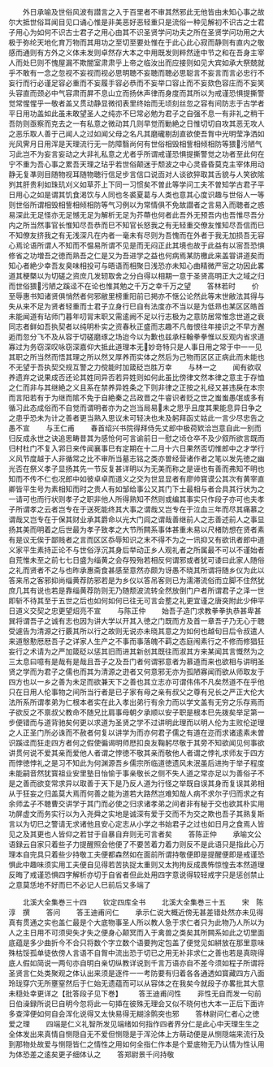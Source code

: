 <!-- { "loadSidebar": true } -->
　　外日承喻及世俗风波有譛言之入于百里者不审其然邪此无他皆由未知心事之故尔大抵世俗耳闻目见口诵心惟是非美恶好恶轻重只是流俗一种见解初不识古之士君子用心为如何不识古士君子之用心由其不识圣贤学问功夫之所在圣贤学问功用之大极于弥纶天地化育万物而其用功之至切至要处惟在于此心此心寂而静则有直内之敬感而通则有方外之义体未发则卓然存大本之中用既发则粹然逹中节之和在吾身主宰人而处巳则不愧屋漏不欺闇室肃肃乎上帝之临汝出而应接则如见大宾如承大祭兢就乎不敢有一念之忽视不妄视而视必思明聴不妄聴而聴必思聪言不妄言而言必忠行不妄行而行必谨足容必重而不妄履手容必恭而不妄举口容止而不妄欬色容庄而不妄笑头容直而颈必中气容肃而屏不息山立而扬休声律而身度而其所以为戒谨恐惧提撕警觉常惺惺乎一敬者盖又贯动静显微彻表里终始而无顷刻丝忽之容有间防志于古学者平日用功盖如此虽未敢望圣人之纯亦不巳常必勉为君子之自强不息一有非礼之稍干吾防则亟察而克去之一有私意之微动其几则早觉而勦絶之日惟切切自攻其恶无攻人之恶乐取人善于己闻人之过如闻父母之名凡其磨礲剔刮直欲使吾胷中光明莹净洒如光风霁月日用浑是天理流行无一防障翳尚何有世俗相毁相訾相倾相防等猥污陋气习此岂不为妄言妄动之大非礼私意之尤者乎所谓戒谨恐惧提撕警觉之功者至此何在宁不重为吾心事之累吾天理之玷乎若世俗颠迷于颓波之中心灵昏昏莫克主宰体用动静无复凖则目随物视耳随物聴行信足步言信口说靣对人谈欲猝取其舌貌与人笑欲隂刿其肝贵利如珠玑刈义如草芥上下同一习惯矣不曽此等学问工夫不曽知学古君子平日用心之如是谓其饥食渇饮与人同也冬裘夏葛与人类也意其心度识趣与世俗人一等则世俗所谓相毁相訾相倾相防等气习例以为常情俱不免故譛者之言易入而聴者之惑易深此无足怪亦无足憾无足为解析无足为芥蔕也何者此吾外无预吾内也吾惟尽吾分内之所当然事官长惟知尽吾恭而巳不知官长怒我之有无轻重交僚友惟知尽吾信而巳不知僚友挤我之有无浅深凡在内者一毫未有尽则为吾愧而在外者于我无加损吾无容心焉论语所谓人不知而不愠易所谓不见是而无闷正此其境也故于此益有以宻吾恐惧修省之功増吾之徳而熟吾之仁是又为吾进学之益也何病焉某防檄此来盖甞讲道矣而知心者絶少幸吾友臭味相投可与晤语而相聚日浅恐亦未知心曲精微严宻之功因此畧道其梗槩以为切磋之资庶几发轫取舍之分白得以相期一意于圣贤高明正大之域之归而世俗猥污陋之蹊迳不在论也惟其勉之千万之幸千万之望
　　答林若时
　　价至辱惠书知诸贤俱悄然者何邪敝里榜重阳前已掲亦不惬公论然此等末世敝法其得与失从来不足为贤者轻重而士君子立身行巳自有法度亦不当以是为低昻也某区区皓首未能闻道有玷师门暮年叨冐末职又需逺阙不足以行志极为之意防居常惟念世道之衰同志者鲜如吾执契者以纯明朴实之资春秋正盛而志趣不凡毎恨往年接识之不早方邂逅而忽分飞不及从容于切磋磨琢之场迨今以为歉也兹承枉翰拳拳惟以反观内省求道寡过为务窃深叹咏窃深嘉仰大抵此道理本无妙竒特只是人事日用之常于中一一见其职之所当然而悟其理之所以然又厚养而实体之然后为己物而区区正病此而未能也不无望于吾执契交规互警之力傥能时加箴砭岂胜万幸
　　与林一之
　　闻有欲収养遗弃之说果成否还论其姓同异否若异姓则如何此虽比傍律文然本律之意主于存恤之仁而非与其继絶之义且系在禁养异姓条之下则非律之正按之礼经又甚违戾在本宗而言阳若有于为继而隂不免于自絶秦之吕政晋之牛睿识者贬之世之蚩蚩愚氓或多有循习此态成俗而不自觉而谓明者亦为之岂当局易未之思乎且度其果能息异日争之之患乎恐未为计之善者更当熟入思议未可轻决也未及躬拜函丈姑此一言少尽忠告之愚不宣
　　与王仁甫
　　春首绍兴书院得拜侍先丈郎中极荷欵洽岂意自此一别而归反成永世之诀追思畴昔其为感怆何可言谕前日一慰之顷仓卒不及少叙所欲言既而归村杜门不复入郛日来传闻襄事巳有定期在十二月十六日果然否切惟郎中之才学行义风节度越于人非循常之比不审所当墓志铭之类亦曽经营诸作者之笔以发先徳之幽光否在祭义孝子显扬其先一节反复甚详明以为无美而称之是诬也有善而弗知不明也知而不传不仁也况郎中如彼卓卓而道义之交为世显显者有廖帅寳谟公其次有黄宰直卿皆平生号为素相知而时之贵人有如邹给事公又其门下士最相与者合具其行状为之一请可也而行状则孝子之职非他人所得熟知不然则或编其事实只作段子亦可也夫孝子所谓孝之云者岂专在于送死能终其大事之谓哉又岂专在于泣血三年而尽其痛慕之谓哉又岂专在于保其财业承其爵命以光大门闾之谓哉善继前人之志善述前人之事显扬其美而明着之后世最为孝子致孝之大节所闗系事体甚重未易以尺楮防想在贤者素有是议无俟于鄙贱者之言而区区忝辱知识之末不得不为之一讯抑又有欲讯者郎中道义家平生素持正论不与世俗浮沉其身后举动正乡人观礼者之所属最不可以不谨始者自荒惟未至之前七七日盛为缁黄之会存殁殆若相反何谓邪或者犹可诿曰此家人随俗之礼而贤者不之与也昨承惠斋食甚感至意然亦颇为讶愚不晓其所谓将随乡仪为此以答来吊之客邪抑尚缁黄荐防邪若是为乡仪以答吊客则已为濡滞流俗而立脚不住然犹庶几其有说也若是靠缁黄荐防则无乃随颓波流转全然放倒门户者所谓君子之泽一世即斩不待其至于五世之后也如何如何已往无可言会塟之礼更宜谨之唐突附此少伸平日道义交契之忠更望炤亮不宣
　　与陈正仲
　　始吾子造门求教拳拳执恭甚卑甚巽将谓吾子之诚有志也因为讲大学以开其入徳之门既而方及首一章吾子乃无心于聴受遽告为清源之行覈其所以行之故则无说亦未晓其意之为如何也越旬日后令叔遣人来道慇懃厯厯吾子之详家人生产之不事而事落魄不羁之态庭闱素行之不修而修猖狂妄行之术请为之严加箴砭以惩其旧而进其新创其既往而淑其方来某闻其言慨然为之三太息曰噫有是哉有是哉且吾子之及吾门者何谓邪意者为慕道而来也欲相与讲明圣贤之学而为君子之儒也而其为清源之逰者又何意邪无亦为孤陋寡闻而欲从师取友于四方也以一乡之善为未足而欲兼天下之善也其立志亦可谓伟伟不凡矣然道不在乎他只在日用人伦事物之间所当行者是已子家有母之亲有叔父之尊有兄长之严正大伦大法所系所谓孝弟为仁根本者实在此入孝出弟行有余力而以学文盖有无穷之乐存焉而子欲反之不禀叔父教命不随兄比肩事母朝夕承顺以安子职是根本巳先拨矣举足第一步便错而与道背驰矣何更以求道为圣贤之学不过讲明此理而以明人伦为主败伦逆理之人正圣门所必诛而不赦者何复以讲学为而亦何君子儒之有道在迩而求诸逺素未曽识蹊迳而狂走四方者何之假使徧谒明师厯扣良友鞠躬尽敬于其旁不知欲闻见何事欲讲贯何说不爱其亲而爱他人者谓之悖徳不敬其亲而敬他人者谓之悖礼求师友于四方而悖徳悖礼之是习不知此为何渊源吾乡儒宗所临道徳遗风未泯虽后进拘于举子程度未能嗣音然犹寳祖业安里塾日怡愉于事亲敬长之侧不失人道之常亦足以为善俗子不是之善而欲变常求异以取善于天下是乃反人道为行怪之举既自误其身而复误其弟相从于狂妄之归盖莫大焉而何善之能为道若大路然岂难知哉人病不求尔子归而求之有余师孟子不聴曹交讲学于其门而必使之归求诸孝弟之间者非有秘于交也欲其朴实用功屏虚文而务实行以为入尧舜之实地是诚深有爱于交而不为交之欺也吾子其熟复斯言以为切巳之警请无求诸他且安心定志从小学之书始君子之过也如日月之食焉人皆见之及其更也人皆仰之若甘于自暴自弃则无可言者矣
　　答陈正仲
　　承喻文公语録云自家只着些子力提醒照会他便了不要苦着力着力则反不是此语只是指此心万理本自完具只着些少持敬工夫便都森然如在面前所谓持敬便即是提醒便即是戒谨恐惧此中趣味须实用工夫便自见得若苦执捉太重则又太拘拘反成畏怖惊惶去本然道理反晦了戒谨恐惧四字解析亦切于自省者但此处用四字意说得较轻戒字只是惩创禁止之意莫恁地不好而巳不必记人巳前后又多端了









　　北溪大全集巻三十四
　　钦定四库全书
　　北溪大全集巻三十五
　　宋　陈淳　撰
　　答问
　　答王迪甫问仁
　　承示仁说大概近傍无甚差错处然亦未见得真有贯通之实也盖仁最是个大底物事圣人所以教人急于求仁者只为此物乃人所以为人之主日用不可须臾失才失之便身心颠冥而入于禽兽之类矣其所闗系如此之切里面底蕴是多少曲折今不合只将数个字立数个语要拘定包盖了便觉见如絣放在那里意味殊枯馁孤单徒依傍人言语不自胷中流出恐于切已之用无补非求仁之善也若是真晓得底人假如简说一两句亦自明白亲切纵教详说到千言万语亦自不差今须如程子所谓将圣贤言仁处类聚观之体认出来须是逐件一一考防要有归着各各通透如寳藏四方八面玲珑穿穴无所壅窒然后于仁始无遗蕴而可以从容体之在我矣今就段子亦畧批其大意未穏处幸更详之【批答段子见下巻】
　　答王迪甫问性
　　非性无自而发一句前日伯澡録所说巳自明今忽将此一句揷在彼殊无理会又似不晓何也大本一正后下面许多查滓便如何自会浑化说得又太快易得无糊涂鹘突也邪
　　答林尉问仁者心之徳爱之理
　　四端是仁义礼智所发见端绪如何指作四者界分仁是此心中天理生生之全体发出来真情自恻隠自无不爱但恻隠是于浑沦体上方萌动便是从恻隠端来流行及到那物处故爱与恻隠皆仁之情性之用如何全指仁作本是个爱底物无乃认情为性认用为体恐差之逺矣更子细体认之
　　答郑尉景千问持敬
